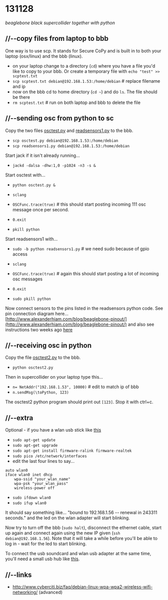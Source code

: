 131128
======

_beaglebone black supercollider together with python_

//--copy files from laptop to bbb
---------------------------------
One way is to use scp. It stands for Secure CoPy and is built in to both your laptop (osx/linux) and the bbb (linux).

* on your laptop change to a directory (`cd`) where you have a file you'd like to copy to your bbb. Or create a temporary file with `echo "test" >> scptest.txt`
* `scp scptest.txt debian@192.168.1.53:/home/debian` # replace filename and ip
* now on the bbb cd to home directory (`cd ~`) and do `ls`. The file should be there
* `rm scptest.txt` # run on both laptop and bbb to delete the file

//--sending osc from python to sc
---------------------------------
Copy the two files [osctest.py](https://raw.github.com/redFrik/udk10-Embedded_Systems/master/udk131128/osctest.py) and [readsensors1.py](https://raw.github.com/redFrik/udk10-Embedded_Systems/master/udk131128/readsensors1.py) to the bbb.

* `scp osctest.py debian@192.168.1.53:/home/debian`
* `scp readsensors1.py debian@192.168.1.53:/home/debian`

Start jack if it isn't already running...

* `jackd -dalsa -dhw:1,0 -p1024 -n3 -s &`

Start osctest with...

* `python osctest.py &`
* `sclang`
* `OSCFunc.trace(true)` # this should start posting incoming 111 osc message once per second.

* `0.exit`
* `pkill python`

Start readsensors1 with...

* `sudo -b python readsensors1.py` # we need sudo because of gpio access
* `sclang`
* `OSCFunc.trace(true)` # again this should start posting a lot of incoming osc messages

* `0.exit`
* `sudo pkill python`

Now connect sensors to the pins listed in the readsensors python code. See pin connection diagram here... [http://www.alexanderhiam.com/blog/beaglebone-pinout/](http://www.alexanderhiam.com/blog/beaglebone-pinout/) and also see instructions two weeks ago [here](https://github.com/redFrik/udk10-Embedded_Systems/tree/master/udk131114#--second-python-program)

//--receiving osc in python
---------------------------
Copy the file [osctest2.py](https://raw.github.com/redFrik/udk10-Embedded_Systems/master/udk131128/osctest2.py) to the bbb.

* `python osctest2.py`

Then in supercollider on your laptop type this...

* `n= NetAddr("192.168.1.53", 10000)` # edit to match ip of bbb
* `n.sendMsg(\toPython, 123)`

The osctest2 python program should print out `[123]`. Stop it with ctrl+c.

//--extra
---------
Optional - if you have a wlan usb stick like [this](http://www.reichelt.de/WLAN-Adapter/LOGILINK-WL0084B/3/index.html?&ACTION=3&LA=5&ARTICLE=120745&GROUPID=770&artnr=LOGILINK+WL0084B)

* `sudo apt-get update`
* `sudo apt-get upgrade`
* `sudo apt-get install firmware-ralink firmware-realtek`
* `sudo pico /etc/network/interfaces`
* edit the last four lines to say...

```
auto wlan0
iface wlan0 inet dhcp
	wpa-ssid "your_wlan_name"
	wpa-psk "your_wlan_pass"
	wireless-power off
```

* `sudo ifdown wlan0`
* `sudo ifup wlan0`

It should say something like... "bound to 192.168.1.56 -- renewal in 243311 seconds." and the led on the wlan adapter will start blinking.

Now try to turn off the bbb (`sudo halt`), disconnect the ethernet cable, start up again and connect again using the new IP given (`ssh debian@192.168.1.56`). Note that it will take a while before you'll be able to log in - wait for the led to start blinking.

To connect the usb soundcard and wlan usb adapter at the same time, you'll need a small usb hub like [this](http://www.reichelt.de/USB-Hubs/MANHATTAN-160599/3//index.html?ARTICLE=94684).

//--links
---------
* <http://www.cyberciti.biz/faq/debian-linux-wpa-wpa2-wireless-wifi-networking/> (advanced)
